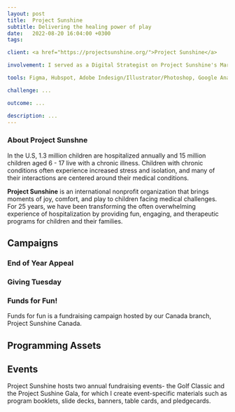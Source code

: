 ```yaml
---
layout: post
title:  Project Sunshine
subtitle: Delivering the healing power of play
date:   2022-08-20 16:04:00 +0300
tags:   

client: <a href="https://projectsunshine.org/">Project Sunshine</a>

involvement: I served as a Digital Strategist on Project Sunshine's Marketing and Communications Team. I led a website refresh design project to update the UX and implement the new brand identity. I also create and assist with print and digital internal and external communications for events, campaigns, newsletters, partnerships, and programming. Lastly, I analyze website and Google Ad metrics on a regular basis. 

tools: Figma, Hubspot, Adobe Indesign/Illustrator/Photoshop, Google Analytics, Google Ad Manager

challenge: ...

outcome: ...

description: ...
---
```


### About Project Sunshne
In the U.S, 1.3 million children are hospitalized annually and 15 million children aged 6 - 17
live with a chronic illness. Children with chronic conditions often experience increased stress
and isolation, and many of their interactions are centered around their medical conditions.

**Project Sunshine** is an international nonprofit organization that brings moments of joy,
comfort, and play to children facing medical challenges. For 25 years, we have been
transforming the often overwhelming experience of hospitalization by providing fun,
engaging, and therapeutic programs for children and their families.

## Campaigns

### End of Year Appeal

### Giving Tuesday

### Funds for Fun!
Funds for fun is a fundraising campaign hosted by our Canada branch, Project Sunshine Canada. 

## Programming Assets

## Events
Project Sunshine hosts two annual fundraising events- the Golf Classic and the Project Sushine Gala, for which I create event-specific materials such as program booklets, slide decks, banners, table cards, and pledgecards. 